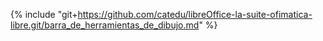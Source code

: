 {% include "git+https://github.com/catedu/libreOffice-la-suite-ofimatica-libre.git/barra_de_herramientas_de_dibujo.md" %}
